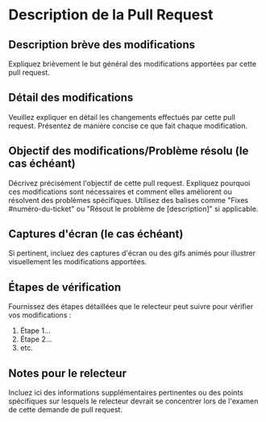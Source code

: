 # Description de la Pull Request

## Description brève des modifications

Expliquez brièvement le but général des modifications apportées par cette pull request.

## Détail des modifications

Veuillez expliquer en détail les changements effectués par cette pull request.
Présentez de manière concise ce que fait chaque modification.

## Objectif des modifications/Problème résolu (le cas échéant)

Décrivez précisément l'objectif de cette pull request.
Expliquez pourquoi ces modifications sont nécessaires et comment elles améliorent ou résolvent des problèmes spécifiques.
Utilisez des balises comme "Fixes #numéro-du-ticket" ou "Résout le problème de [description]" si applicable.

## Captures d'écran (le cas échéant)

Si pertinent, incluez des captures d'écran ou des gifs animés pour illustrer visuellement les modifications apportées.

## Étapes de vérification

Fournissez des étapes détaillées que le relecteur peut suivre pour vérifier vos modifications :

1. Étape 1...
2. Étape 2...
3. etc.

## Notes pour le relecteur

Incluez ici des informations supplémentaires pertinentes ou des points spécifiques sur lesquels le relecteur devrait se concentrer lors de l'examen de cette demande de pull request.
